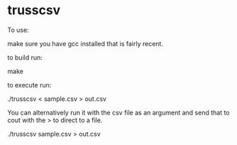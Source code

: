 # trusscsv

To use:

make sure you have gcc installed that is fairly recent.

to build run: 

make

to execute run:

./trusscsv < sample.csv > out.csv

You can alternatively run it with the csv file as an argument
and send that to cout with the > to direct to a file.

./trusscsv sample.csv > out.csv

